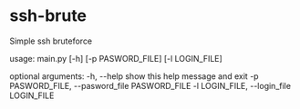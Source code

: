 # ssh-brute
Simple ssh bruteforce

usage: main.py [-h] [-p PASWORD_FILE] [-l LOGIN_FILE]

optional arguments:
  -h, --help            show this help message and exit
  -p PASWORD_FILE, --pasword_file PASWORD_FILE
  -l LOGIN_FILE, --login_file LOGIN_FILE
